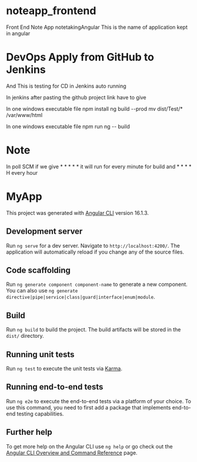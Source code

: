 # noteapp_frontend
Front End Note App
notetakingAngular
This is the name of application kept in angular

# DevOps Apply from GitHub to Jenkins

And This is testing for CD in Jenkins auto running

In jenkins after pasting the github project link have to give

In one windows executable file
npm install
ng build --prod
mv dist/Test/* /var/www/html

In one windows executable file
npm run ng -- build

# Note
In poll SCM if we give * * * * * it will run for every minute for build and * * * * H every hour


# MyApp

This project was generated with [Angular CLI](https://github.com/angular/angular-cli) version 16.1.3.

## Development server

Run `ng serve` for a dev server. Navigate to `http://localhost:4200/`. The application will automatically reload if you change any of the source files.

## Code scaffolding

Run `ng generate component component-name` to generate a new component. You can also use `ng generate directive|pipe|service|class|guard|interface|enum|module`.

## Build

Run `ng build` to build the project. The build artifacts will be stored in the `dist/` directory.

## Running unit tests

Run `ng test` to execute the unit tests via [Karma](https://karma-runner.github.io).

## Running end-to-end tests

Run `ng e2e` to execute the end-to-end tests via a platform of your choice. To use this command, you need to first add a package that implements end-to-end testing capabilities.

## Further help

To get more help on the Angular CLI use `ng help` or go check out the [Angular CLI Overview and Command Reference](https://angular.io/cli) page.


